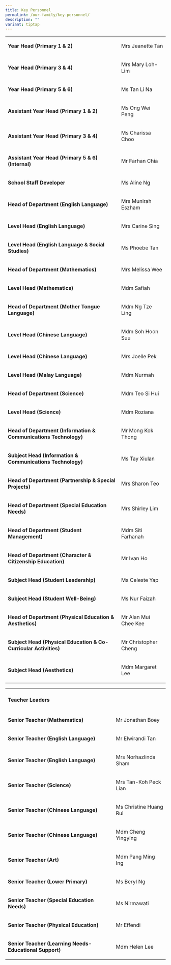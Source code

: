 ```yaml
---
title: Key Personnel
permalink: /our-family/key-personnel/
description: ""
variant: tiptap
---
```

<table style="minWidth: 50px">
<colgroup>
<col>
<col>
</colgroup>
<tbody>
<tr>
<td rowspan="1" colspan="1">
<p><strong>Year Head (Primary 1 &amp; 2)</strong>
</p>
</td>
<td rowspan="1" colspan="1">
<p>Mrs Jeanette Tan</p>
</td>
</tr>
<tr>
<td rowspan="1" colspan="1">
<p><strong>Year Head (Primary 3 &amp; 4)</strong>
</p>
</td>
<td rowspan="1" colspan="1">
<p>Mrs Mary Loh-Lim</p>
</td>
</tr>
<tr>
<td rowspan="1" colspan="1">
<p><strong>Year Head (Primary 5 &amp; 6)</strong>
</p>
</td>
<td rowspan="1" colspan="1">
<p>Ms Tan Li Na</p>
</td>
</tr>
<tr>
<td rowspan="1" colspan="1">
<p><strong>Assistant Year Head (Primary 1 &amp; 2)</strong>
</p>
</td>
<td rowspan="1" colspan="1">
<p>Ms Ong Wei Peng</p>
</td>
</tr>
<tr>
<td rowspan="1" colspan="1">
<p><strong>Assistant Year Head (Primary 3 &amp; 4)</strong>
</p>
</td>
<td rowspan="1" colspan="1">
<p>Ms Charissa Choo</p>
</td>
</tr>
<tr>
<td rowspan="1" colspan="1">
<p><strong>Assistant Year Head (Primary 5 &amp; 6) (Internal)</strong>
</p>
</td>
<td rowspan="1" colspan="1">
<p>Mr Farhan Chia</p>
</td>
</tr>
<tr>
<td rowspan="1" colspan="1">
<p><strong>School Staff Developer</strong>
</p>
</td>
<td rowspan="1" colspan="1">
<p>Ms Aline Ng</p>
</td>
</tr>
<tr>
<td rowspan="1" colspan="1">
<p><strong>Head of Department (English Language)</strong>
</p>
</td>
<td rowspan="1" colspan="1">
<p>Mrs Munirah Eszham</p>
</td>
</tr>
<tr>
<td rowspan="1" colspan="1">
<p><strong>Level Head (English Language)</strong>
</p>
</td>
<td rowspan="1" colspan="1">
<p>Mrs Carine Sing</p>
</td>
</tr>
<tr>
<td rowspan="1" colspan="1">
<p><strong>Level Head (English Language &amp; Social Studies)</strong>
</p>
</td>
<td rowspan="1" colspan="1">
<p>Ms Phoebe Tan</p>
</td>
</tr>
<tr>
<td rowspan="1" colspan="1">
<p><strong>Head of Department (Mathematics)</strong>
</p>
</td>
<td rowspan="1" colspan="1">
<p>Mrs Melissa Wee</p>
</td>
</tr>
<tr>
<td rowspan="1" colspan="1">
<p><strong>Level Head (Mathematics)</strong>
</p>
</td>
<td rowspan="1" colspan="1">
<p>Mdm Safiah</p>
</td>
</tr>
<tr>
<td rowspan="1" colspan="1">
<p><strong>Head of Department (Mother Tongue Language)</strong>
</p>
</td>
<td rowspan="1" colspan="1">
<p>Mdm Ng Tze Ling</p>
</td>
</tr>
<tr>
<td rowspan="1" colspan="1">
<p><strong>Level Head (Chinese Language)</strong>
</p>
</td>
<td rowspan="1" colspan="1">
<p>Mdm Soh Hoon Suu</p>
</td>
</tr>
<tr>
<td rowspan="1" colspan="1">
<p><strong>Level Head (Chinese Language)</strong>
</p>
</td>
<td rowspan="1" colspan="1">
<p>Mrs Joelle Pek</p>
</td>
</tr>
<tr>
<td rowspan="1" colspan="1">
<p><strong>Level Head (Malay Language)</strong>
</p>
</td>
<td rowspan="1" colspan="1">
<p>Mdm Nurmah</p>
</td>
</tr>
<tr>
<td rowspan="1" colspan="1">
<p><strong>Head of Department (Science)</strong>
</p>
</td>
<td rowspan="1" colspan="1">
<p>Mdm Teo Si Hui</p>
</td>
</tr>
<tr>
<td rowspan="1" colspan="1">
<p><strong>Level Head (Science)</strong>
</p>
</td>
<td rowspan="1" colspan="1">
<p>Mdm Roziana</p>
</td>
</tr>
<tr>
<td rowspan="1" colspan="1">
<p><strong>Head of Department (Information &amp; Communications Technology)</strong>
</p>
</td>
<td rowspan="1" colspan="1">
<p>Mr Mong Kok Thong</p>
</td>
</tr>
<tr>
<td rowspan="1" colspan="1">
<p><strong>Subject Head (Information &amp; Communications Technology)</strong>
</p>
</td>
<td rowspan="1" colspan="1">
<p>Ms Tay Xiulan</p>
</td>
</tr>
<tr>
<td rowspan="1" colspan="1">
<p><strong>Head of Department (Partnership &amp; Special Projects)</strong>
</p>
</td>
<td rowspan="1" colspan="1">
<p>Mrs Sharon Teo</p>
</td>
</tr>
<tr>
<td rowspan="1" colspan="1">
<p><strong>Head of Department (Special Education Needs)</strong>
</p>
</td>
<td rowspan="1" colspan="1">
<p>Mrs Shirley Lim</p>
</td>
</tr>
<tr>
<td rowspan="1" colspan="1">
<p><strong>Head of Department (Student Management)</strong>
</p>
</td>
<td rowspan="1" colspan="1">
<p>Mdm Siti Farhanah</p>
</td>
</tr>
<tr>
<td rowspan="1" colspan="1">
<p><strong>Head of Department (Character &amp; Citizenship Education)</strong>
</p>
</td>
<td rowspan="1" colspan="1">
<p>Mr Ivan Ho</p>
</td>
</tr>
<tr>
<td rowspan="1" colspan="1">
<p><strong>Subject Head (Student Leadership)</strong>
</p>
</td>
<td rowspan="1" colspan="1">
<p>Ms Celeste Yap</p>
</td>
</tr>
<tr>
<td rowspan="1" colspan="1">
<p><strong>Subject Head (Student Well-Being)</strong>
</p>
</td>
<td rowspan="1" colspan="1">
<p>Ms Nur Faizah</p>
</td>
</tr>
<tr>
<td rowspan="1" colspan="1">
<p><strong>Head of Department (Physical Education &amp; Aesthetics)</strong>
</p>
</td>
<td rowspan="1" colspan="1">
<p>Mr Alan Mui Chee Kee</p>
</td>
</tr>
<tr>
<td rowspan="1" colspan="1">
<p><strong>Subject Head (Physical Education &amp; Co-Curricular Activities)</strong>
</p>
</td>
<td rowspan="1" colspan="1">
<p>Mr Christopher Cheng</p>
</td>
</tr>
<tr>
<td rowspan="1" colspan="1">
<p><strong>Subject Head (Aesthetics)</strong>
</p>
</td>
<td rowspan="1" colspan="1">
<p>Mdm Margaret Lee</p>
</td>
</tr>
</tbody>
</table>
<table style="minWidth: 50px">
<colgroup>
<col>
<col>
</colgroup>
<tbody>
<tr>
<td rowspan="1" colspan="2">
<h4><strong>Teacher Leaders</strong></h4>
</td>
</tr>
<tr>
<td rowspan="1" colspan="1">
<p><strong>Senior Teacher (Mathematics)</strong>
</p>
</td>
<td rowspan="1" colspan="1">
<p>Mr Jonathan Boey</p>
</td>
</tr>
<tr>
<td rowspan="1" colspan="1">
<p><strong>Senior Teacher (English Language)</strong>
</p>
</td>
<td rowspan="1" colspan="1">
<p>Mr Elwirandi Tan</p>
</td>
</tr>
<tr>
<td rowspan="1" colspan="1">
<p><strong>Senior Teacher (English Language)</strong>
</p>
</td>
<td rowspan="1" colspan="1">
<p>Mrs Norhazlinda Sham</p>
</td>
</tr>
<tr>
<td rowspan="1" colspan="1">
<p><strong>Senior Teacher (Science)</strong>
</p>
</td>
<td rowspan="1" colspan="1">
<p>Mrs Tan-Koh Peck Lian</p>
</td>
</tr>
<tr>
<td rowspan="1" colspan="1">
<p><strong>Senior Teacher (Chinese Language)</strong>
</p>
</td>
<td rowspan="1" colspan="1">
<p>Ms Christine Huang Rui</p>
</td>
</tr>
<tr>
<td rowspan="1" colspan="1">
<p><strong>Senior Teacher (Chinese Language)</strong>
</p>
</td>
<td rowspan="1" colspan="1">
<p>Mdm Cheng Yingying</p>
</td>
</tr>
<tr>
<td rowspan="1" colspan="1">
<p><strong>Senior Teacher (Art)</strong>
</p>
</td>
<td rowspan="1" colspan="1">
<p>Mdm Pang Ming Ing</p>
</td>
</tr>
<tr>
<td rowspan="1" colspan="1">
<p><strong>Senior Teacher (Lower Primary)</strong>
</p>
</td>
<td rowspan="1" colspan="1">
<p>Ms Beryl Ng</p>
</td>
</tr>
<tr>
<td rowspan="1" colspan="1">
<p><strong>Senior Teacher (Special Education Needs)</strong>
</p>
</td>
<td rowspan="1" colspan="1">
<p>Ms Nirmawati</p>
</td>
</tr>
<tr>
<td rowspan="1" colspan="1">
<p><strong>Senior Teacher (Physical Education)</strong>
</p>
</td>
<td rowspan="1" colspan="1">
<p>Mr Effendi</p>
</td>
</tr>
<tr>
<td rowspan="1" colspan="1">
<p><strong>Senior Teacher (Learning Needs-Educational Support)</strong>
</p>
</td>
<td rowspan="1" colspan="1">
<p>Mdm Helen Lee</p>
</td>
</tr>
</tbody>
</table>
<p></p>